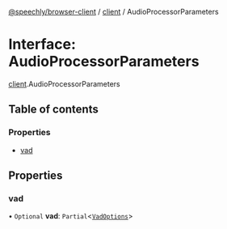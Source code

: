 [@speechly/browser-client](../README.md) / [client](../modules/client.md) / AudioProcessorParameters

# Interface: AudioProcessorParameters

[client](../modules/client.md).AudioProcessorParameters

## Table of contents

### Properties

- [vad](client.AudioProcessorParameters.md#vad)

## Properties

### vad

• `Optional` **vad**: `Partial`<[`VadOptions`](client.VadOptions.md)\>
